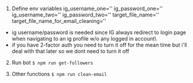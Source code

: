1. Define env variables
  ig_username_one=''
  ig_password_one=''
  ig_username_two=''
  ig_password_two=''
  target_file_name=''
  target_file_name_for_email_cleaning=''

  - ig username/password is needed since IG always redirect to login page when navigating to an ig profile w/o any logged in account\
  - if you have 2-factor auth you need to turn it off for the mean time but i'll deal with that later so we dont need to turn it off

2. Run bot
```$ npm run get-followers```

3. Other functions
```$ npm run clean-email```